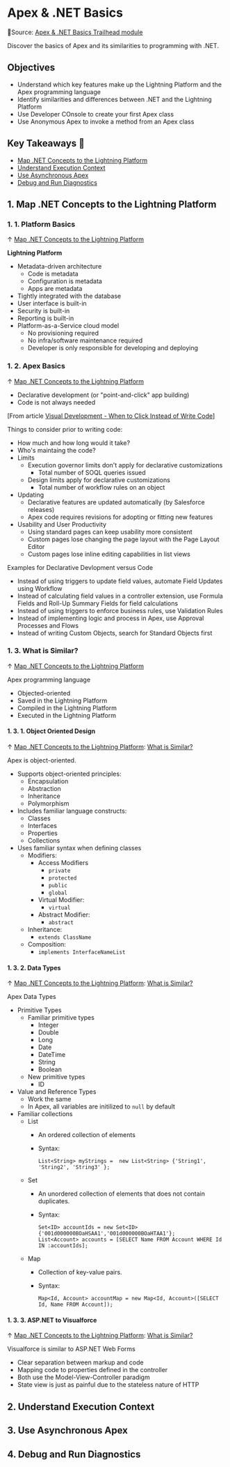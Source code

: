 # Apex & .NET Basics

🔗Source: [Apex & .NET Basics Trailhead module](https://trailhead.salesforce.com/content/learn/modules/apex_basics_dotnet?trailmix_creator_id=strailhead&trailmix_slug=prepare-for-your-salesforce-platform-developer-i-credential)

Discover the basics of Apex and its similarities to programming with .NET.


## Objectives

- Understand which key features make up the Lightning Platform and the Apex programming language
- Identify similarities and differences between .NET and the Lightning Platform
- Use Developer COnsole to create your first Apex class
- Use Anonymous Apex to invoke a method from an Apex class

## Key Takeaways 🧠

- [Map .NET Concepts to the Lightning Platform](#1-map-net-concepts-to-the-lightning-platform)
- [Understand Execution Context](#2-understand-execution-context)
- [Use Asynchronous Apex](#3-use-asynchronous-apex)
- [Debug and Run Diagnostics](#4-debug-and-run-diagnostics)


## 1. Map .NET Concepts to the Lightning Platform

### 1. 1. Platform Basics

&uarr; [Map .NET Concepts to the Lightning Platform](#1-map-net-concepts-to-the-lightning-platform)

**Lightning Platform**

- Metadata-driven architecture
	- Code is metadata
	- Configuration is metadata
	- Apps are metadata
- Tightly integrated with the database
- User interface is built-in
- Security is built-in
- Reporting is built-in
- Platform-as-a-Service cloud model
	- No provisioning required
	- No infra/software maintenance required
	- Developer is only responsible for developing and deploying

### 1. 2. Apex Basics

&uarr; [Map .NET Concepts to the Lightning Platform](#1-map-net-concepts-to-the-lightning-platform)

- Declarative development (or "point-and-click" app building)
- Code is not always needed

[From article [Visual Development - When to Click Instead of Write Code](https://developer.salesforce.com/blogs/engineering/2014/12/forcedotcom-declarative-development)]

Things to consider prior to writing code:

- How much and how long would it take?
- Who's maintaing the code?
- Limits
	- Execution governor limits don't apply for declarative customizations
		- Total number of SOQL queries issued
	- Design limits apply for declarative customizations
		- Total number of workflow rules on an object
- Updating
	- Declarative features are updated automatically (by Salesforce releases)
	- Apex code requires revisions for adopting or fitting new features
- Usability and User Productivity
	- Using standard pages can keep usability more consistent
	- Custom pages lose changing the page layout with the Page Layout Editor
	- Custom pages lose inline editing capabilities in list views

Examples for Declarative Devlopment versus Code

- Instead of using triggers to update field values, automate Field Updates using Workflow
- Instead of calculating field values in a controller extension, use Formula Fields and Roll-Up Summary Fields for field calculations
- Instead of using triggers to enforce business rules, use Validation Rules
- Instead of implementing logic and process in Apex, use Approval Processes and Flows
- Instead of writing Custom Objects, search for Standard Objects first


### 1. 3. What is Similar?

&uarr; [Map .NET Concepts to the Lightning Platform](#1-map-net-concepts-to-the-lightning-platform)

Apex programming language
- Objected-oriented
- Saved in the Lightning Platform
- Compiled in the Lightning Platform
- Executed in the Lightning Platform

#### 1. 3. 1. Object Oriented Design

&uarr; [Map .NET Concepts to the Lightning Platform](#1-map-net-concepts-to-the-lightning-platform): [What is Similar?](#1-3-what-is-similar)

Apex is object-oriented.
- Supports object-oriented principles:
	- Encapsulation
	- Abstraction
	- Inheritance
	- Polymorphism
- Includes familiar language constructs:
	- Classes
	- Interfaces
	- Properties
	- Collections
- Uses familiar syntax when defining classes
	- Modifiers:
		- Access Modifiers
			- `private`
			- `protected`
			- `public`
			- `global`
		- Virtual Modifier:
			- `virtual`
		- Abstract Modifier:
			- `abstract`
	- Inheritance:
		- `extends ClassName`
	- Composition:
		- `implements InterfaceNameList`

#### 1. 3. 2. Data Types

&uarr; [Map .NET Concepts to the Lightning Platform](#1-map-net-concepts-to-the-lightning-platform): [What is Similar?](#1-3-what-is-similar)

Apex Data Types

- Primitive Types
	- Familiar primitive types
		- Integer
		- Double
		- Long
		- Date
		- DateTime
		- String
		- Boolean
	- New primitive types
		- ID
- Value and Reference Types
	- Work the same
	- In Apex, all variables are initilized to `null` by default
- Familiar collections
	- List
		- An ordered collection of elements
		
		- Syntax:
			 
			``` apex
			List<String> myStrings =  new List<String> {'String1', 'String2', 'String3' };
			```
	- Set
		- An unordered collection of elements that does not contain duplicates.
		- Syntax:
			
			``` apex
			Set<ID> accountIds = new Set<ID>{'001d000000BOaHSAA1','001d000000BOaHTAA1'};
			List<Account> accounts = [SELECT Name FROM Account WHERE Id IN :accountIds];
			```
	- Map
		- Collection of key-value pairs.
		
		- Syntax:

			``` apex
			Map<Id, Account> accountMap = new Map<Id, Account>([SELECT Id, Name FROM Account]);
			```


#### 1. 3. 3. ASP.NET to Visualforce

&uarr; [Map .NET Concepts to the Lightning Platform](#1-map-net-concepts-to-the-lightning-platform): [What is Similar?](#1-3-what-is-similar)

Visualforce is similar to ASP.NET Web Forms

- Clear separation between markup and code
- Mapping code to properties defined in the controller
- Both use the Model-View-Controller paradigm
- State view is just as painful due to the stateless nature of HTTP


## 2. Understand Execution Context


## 3. Use Asynchronous Apex


## 4. Debug and Run Diagnostics
